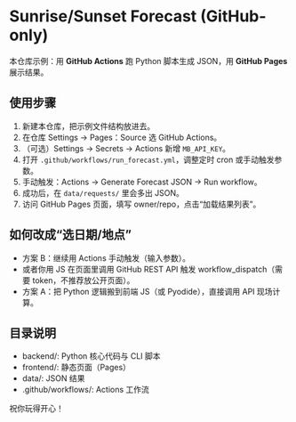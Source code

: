 # Sunrise/Sunset Forecast (GitHub-only)

本仓库示例：用 **GitHub Actions** 跑 Python 脚本生成 JSON，用 **GitHub Pages** 展示结果。

## 使用步骤

1. 新建本仓库，把示例文件结构放进去。
2. 在仓库 Settings → Pages：Source 选 GitHub Actions。
3. （可选）Settings → Secrets → Actions 新增 `MB_API_KEY`。
4. 打开 `.github/workflows/run_forecast.yml`，调整定时 cron 或手动触发参数。
5. 手动触发：Actions → Generate Forecast JSON → Run workflow。
6. 成功后，在 `data/requests/` 里会多出 JSON。
7. 访问 GitHub Pages 页面，填写 owner/repo，点击“加载结果列表”。

## 如何改成“选日期/地点”

- 方案 B：继续用 Actions 手动触发（输入参数）。
- 或者你用 JS 在页面里调用 GitHub REST API 触发 workflow_dispatch（需要 token，不推荐放公开页面）。
- 方案 A：把 Python 逻辑搬到前端 JS（或 Pyodide），直接调用 API 现场计算。

## 目录说明

- backend/: Python 核心代码与 CLI 脚本
- frontend/: 静态页面（Pages）
- data/: JSON 结果
- .github/workflows/: Actions 工作流

祝你玩得开心！
